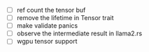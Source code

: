 - [ ] ref count the tensor buf
- [ ] remove the lifetime in Tensor trait
- [ ] make validate panics
- [ ] observe the intermediate result in llama2.rs
- [ ] wgpu tensor support
